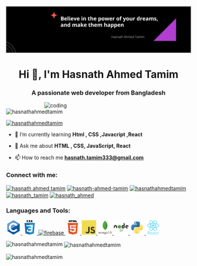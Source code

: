 ![logo](https://github.com/HasnathAhmedTamim/HasnathAhmedTamim/blob/main/Banner.jpeg?raw=true)
<h1 align="center">Hi 👋, I'm Hasnath Ahmed Tamim</h1>
<h3 align="center">A passionate web developer from Bangladesh</h3>

<img align="right" alt="coding" width="400" src="https://miro.medium.com/v2/resize:fit:720/format:webp/0*7Q3yvSIv_t0ioJ-Z.gif">

<p align="left"> <img src="https://komarev.com/ghpvc/?username=hasnathahmedtamim&label=Profile%20views&color=0e75b6&style=flat" alt="hasnathahmedtamim" /> </p>

<p align="left"> <a href="https://github.com/ryo-ma/github-profile-trophy"><img src="https://github-profile-trophy.vercel.app/?username=hasnathahmedtamim" alt="hasnathahmedtamim" /></a> </p>

- 🌱 I’m currently learning **Html , CSS ,Javacript ,React**

- 💬 Ask me about **HTML , CSS, JavaScript, React**

- 📫 How to reach me **hasnath.tamim333@gmail.com**
<h3 align="left">Connect with me:</h3>
<p align="left">
<a href="https://linkedin.com/in/hasnath ahmed tamim" target="blank"><img align="center" src="https://raw.githubusercontent.com/rahuldkjain/github-profile-readme-generator/master/src/images/icons/Social/linked-in-alt.svg" alt="hasnath ahmed tamim" height="30" width="40" /></a>
<a href="https://stackoverflow.com/users/hasnath-ahmed-tamim" target="blank"><img align="center" src="https://raw.githubusercontent.com/rahuldkjain/github-profile-readme-generator/master/src/images/icons/Social/stack-overflow.svg" alt="hasnath-ahmed-tamim" height="30" width="40" /></a>
<a href="https://fb.com/hasnathahmedtamim" target="blank"><img align="center" src="https://raw.githubusercontent.com/rahuldkjain/github-profile-readme-generator/master/src/images/icons/Social/facebook.svg" alt="hasnathahmedtamim" height="30" width="40" /></a>
<a href="https://instagram.com/hasnath_tamim" target="blank"><img align="center" src="https://raw.githubusercontent.com/rahuldkjain/github-profile-readme-generator/master/src/images/icons/Social/instagram.svg" alt="hasnath_tamim" height="30" width="40" /></a>
<a href="https://www.leetcode.com/hasnath_ahmed" target="blank"><img align="center" src="https://raw.githubusercontent.com/rahuldkjain/github-profile-readme-generator/master/src/images/icons/Social/leet-code.svg" alt="hasnath_ahmed" height="30" width="40" /></a>
</p>

<h3 align="left">Languages and Tools:</h3>
<p align="left"> <a href="https://www.cprogramming.com/" target="_blank" rel="noreferrer"> <img src="https://raw.githubusercontent.com/devicons/devicon/master/icons/c/c-original.svg" alt="c" width="40" height="40"/> </a> <a href="https://www.w3schools.com/css/" target="_blank" rel="noreferrer"> <img src="https://raw.githubusercontent.com/devicons/devicon/master/icons/css3/css3-original-wordmark.svg" alt="css3" width="40" height="40"/> </a> <a href="https://firebase.google.com/" target="_blank" rel="noreferrer"> <img src="https://www.vectorlogo.zone/logos/firebase/firebase-icon.svg" alt="firebase" width="40" height="40"/> </a> <a href="https://www.w3.org/html/" target="_blank" rel="noreferrer"> <img src="https://raw.githubusercontent.com/devicons/devicon/master/icons/html5/html5-original-wordmark.svg" alt="html5" width="40" height="40"/> </a> <a href="https://developer.mozilla.org/en-US/docs/Web/JavaScript" target="_blank" rel="noreferrer"> <img src="https://raw.githubusercontent.com/devicons/devicon/master/icons/javascript/javascript-original.svg" alt="javascript" width="40" height="40"/> </a> <a href="https://www.mongodb.com/" target="_blank" rel="noreferrer"> <img src="https://raw.githubusercontent.com/devicons/devicon/master/icons/mongodb/mongodb-original-wordmark.svg" alt="mongodb" width="40" height="40"/> </a> <a href="https://nodejs.org" target="_blank" rel="noreferrer"> <img src="https://raw.githubusercontent.com/devicons/devicon/master/icons/nodejs/nodejs-original-wordmark.svg" alt="nodejs" width="40" height="40"/> </a> <a href="https://www.python.org" target="_blank" rel="noreferrer"> <img src="https://raw.githubusercontent.com/devicons/devicon/master/icons/python/python-original.svg" alt="python" width="40" height="40"/> </a> <a href="https://reactjs.org/" target="_blank" rel="noreferrer"> <img src="https://raw.githubusercontent.com/devicons/devicon/master/icons/react/react-original-wordmark.svg" alt="react" width="40" height="40"/> </a> </p>

<p><img align="left" src="https://github-readme-stats.vercel.app/api/top-langs?username=hasnathahmedtamim&show_icons=true&locale=en&layout=compact" alt="hasnathahmedtamim" /></p>

<p>&nbsp;<img align="center" src="https://github-readme-stats.vercel.app/api?username=hasnathahmedtamim&show_icons=true&locale=en" alt="hasnathahmedtamim" /></p>

<p><img align="center" src="https://github-readme-streak-stats.herokuapp.com/?user=hasnathahmedtamim&" alt="hasnathahmedtamim" /></p>
